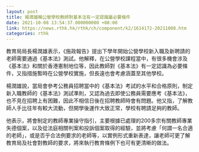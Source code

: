 ```yaml
---
layout: post
title: 楊潤雄稱公營學校教師對基本法有一定認識屬必要條件　
date: 2021-10-08 13:54:37.000000000 +08:00
link: https://news.rthk.hk/rthk/ch/component/k2/1614172-20211008.htm
categories: rthk
---
```


教育局局長楊潤雄表示，《施政報告》提出下學年開始公營學校新入職及新聘請的老師需要通過《基本法》測試。他解釋，在公營學校課程當中，有很多機會涉及《基本法》和關於香港憲制地位等，因此教師對《基本法》有一定認識為必要條件，又指措施暫時在公營學校實施，但長遠也會考慮涵蓋至其他學校。

楊潤雄說，當局會參考公務員招聘當中的《基本法》考試的水平和合格原則，制定新入職教師的《基本法》測試準則，又認為過去即使公務員需要應考《基本法》，也不見在招聘上有困難，因此不相信日後在招聘教師時會有問題。他又指，了解教師人手比往年有較大流動，但開學後運作大致正常，學校有聘請足夠的教師。

他表示，將會制定的教師專業操守指引，主要根據已處理的200多宗有關教師專業失德個案，以及從法庭相關判案和投訴個案取得的經驗，並將考慮「何謂一名合適的老師」，或是否乎合法例要求的老師等，以實例形式重新表達，讓老師可更了解教育局及社會對教師的要求，將來執行教育條例下也可有更清晰的做法。
